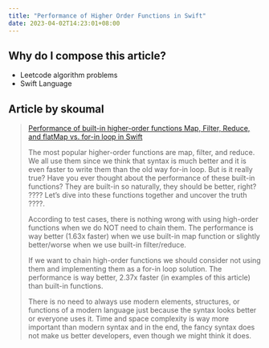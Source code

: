 ```yaml
---
title: "Performance of Higher Order Functions in Swift"
date: 2023-04-02T14:23:01+08:00
---
```


## Why do I compose this article?

* Leetcode algorithm problems
* Swift Language

## Article by skoumal

> [Performance of built-in higher-order functions Map, Filter, Reduce, and flatMap vs. for-in loop in Swift](https://www.skoumal.com/en/performance-of-built-in-higher-order-functions-map-filter-reduce-and-flatmap-vs-for-in-loop-in-swift/)
>
> The most popular higher-order functions are map, filter, and reduce. We all use them since we think that syntax is much better and it is even faster to write them than the old way for-in loop. But is it really true? Have you ever thought about the performance of these built-in functions? They are built-in so naturally, they should be better, right? ???? Let’s dive into these functions together and uncover the truth ????.
>
> According to test cases, there is nothing wrong with using high-order functions when we do NOT need to chain them. The performance is way better (1.63x faster) when we use built-in map function or slightly better/worse when we use built-in filter/reduce.
>
> If we want to chain high-order functions we should consider not using them and implementing them as a for-in loop solution. The performance is way better, 2.37x faster (in examples of this article) than built-in functions.
>
> There is no need to always use modern elements, structures, or functions of a modern language just because the syntax looks better or everyone uses it. Time and space complexity is way more important than modern syntax and in the end, the fancy syntax does not make us better developers, even though we might think it does.
